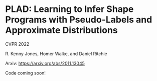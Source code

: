 # PLAD: Learning to Infer Shape Programs with Pseudo-Labels and Approximate Distributions

CVPR 2022

R. Kenny Jones, Homer Walke, and Daniel Ritchie 

Arxiv: https://arxiv.org/abs/2011.13045

Code coming soon!
